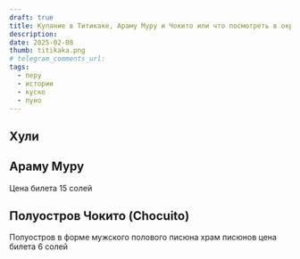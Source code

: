 ```yaml
---
draft: true
title: Купание в Титикаке, Араму Муру и Чокито или что посмотреть в окрестностях Пуно (много фото)
description: 
date: 2025-02-08
thumb: titikaka.png
# telegram_comments_url: 
tags:
  - перу
  - истории
  - куско
  - пуно
---
```


## Хули

## Араму Муру

Цена билета 15 солей

## Полуостров Чокито (Chocuito)


Полуостров в форме мужского полового писюна
храм писюнов цена билета 6 солей